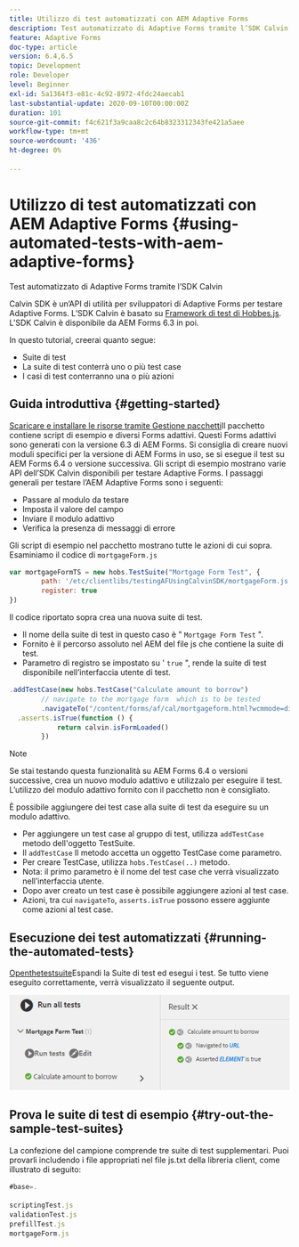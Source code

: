 ```yaml
---
title: Utilizzo di test automatizzati con AEM Adaptive Forms
description: Test automatizzato di Adaptive Forms tramite l’SDK Calvin
feature: Adaptive Forms
doc-type: article
version: 6.4,6.5
topic: Development
role: Developer
level: Beginner
exl-id: 5a1364f3-e81c-4c92-8972-4fdc24aecab1
last-substantial-update: 2020-09-10T00:00:00Z
duration: 101
source-git-commit: f4c621f3a9caa8c2c64b8323312343fe421a5aee
workflow-type: tm+mt
source-wordcount: '436'
ht-degree: 0%

---
```


# Utilizzo di test automatizzati con AEM Adaptive Forms {#using-automated-tests-with-aem-adaptive-forms}

Test automatizzato di Adaptive Forms tramite l’SDK Calvin

Calvin SDK è un’API di utilità per sviluppatori di Adaptive Forms per testare Adaptive Forms. L’SDK Calvin è basato su [Framework di test di Hobbes.js](https://experienceleague.adobe.com/docs/experience-manager-release-information/aem-release-updates/previous-updates/aem-previous-versions.html?lang=it). L’SDK Calvin è disponibile da AEM Forms 6.3 in poi.

In questo tutorial, creerai quanto segue:

* Suite di test
* La suite di test conterrà uno o più test case
* I casi di test conterranno una o più azioni

## Guida introduttiva {#getting-started}

[Scaricare e installare le risorse tramite Gestione pacchetti](assets/testingadaptiveformsusingcalvinsdk1.zip)Il pacchetto contiene script di esempio e diversi Forms adattivi. Questi Forms adattivi sono generati con la versione 6.3 di AEM Forms. Si consiglia di creare nuovi moduli specifici per la versione di AEM Forms in uso, se si esegue il test su AEM Forms 6.4 o versione successiva. Gli script di esempio mostrano varie API dell’SDK Calvin disponibili per testare Adaptive Forms. I passaggi generali per testare l’AEM Adaptive Forms sono i seguenti:

* Passare al modulo da testare
* Imposta il valore del campo
* Inviare il modulo adattivo
* Verifica la presenza di messaggi di errore

Gli script di esempio nel pacchetto mostrano tutte le azioni di cui sopra.
Esaminiamo il codice di `mortgageForm.js`

```javascript
var mortgageFormTS = new hobs.TestSuite("Mortgage Form Test", {
        path: '/etc/clientlibs/testingAFUsingCalvinSDK/mortgageForm.js',
        register: true
})
```

Il codice riportato sopra crea una nuova suite di test.

* Il nome della suite di test in questo caso è &quot; `Mortgage Form Test` &quot;.
* Fornito è il percorso assoluto nel AEM del file js che contiene la suite di test.
* Parametro di registro se impostato su &#39; `true` &quot;, rende la suite di test disponibile nell’interfaccia utente di test.

```javascript
.addTestCase(new hobs.TestCase("Calculate amount to borrow")
        // navigate to the mortgage form  which is to be tested
        .navigateTo("/content/forms/af/cal/mortgageform.html?wcmmode=disabled")
  .asserts.isTrue(function () {
            return calvin.isFormLoaded()
        })
```

>[!NOTE]
>
>Se stai testando questa funzionalità su AEM Forms 6.4 o versioni successive, crea un nuovo modulo adattivo e utilizzalo per eseguire il test. L’utilizzo del modulo adattivo fornito con il pacchetto non è consigliato.

È possibile aggiungere dei test case alla suite di test da eseguire su un modulo adattivo.

* Per aggiungere un test case al gruppo di test, utilizza `addTestCase` metodo dell&#39;oggetto TestSuite.
* Il `addTestCase` Il metodo accetta un oggetto TestCase come parametro.
* Per creare TestCase, utilizza `hobs.TestCase(..)` metodo.
* Nota: il primo parametro è il nome del test case che verrà visualizzato nell’interfaccia utente.
* Dopo aver creato un test case è possibile aggiungere azioni al test case.
* Azioni, tra cui `navigateTo`, `asserts.isTrue` possono essere aggiunte come azioni al test case.

## Esecuzione dei test automatizzati {#running-the-automated-tests}

[Openthetestsuite](http://localhost:4502/libs/granite/testing/hobbes.html)Espandi la Suite di test ed esegui i test. Se tutto viene eseguito correttamente, verrà visualizzato il seguente output.

![calvinsdk](assets/calvinimage.png)

## Prova le suite di test di esempio {#try-out-the-sample-test-suites}

La confezione del campione comprende tre suite di test supplementari. Puoi provarli includendo i file appropriati nel file js.txt della libreria client, come illustrato di seguito:

```javascript
#base=.

scriptingTest.js
validationTest.js
prefillTest.js
mortgageForm.js
```
